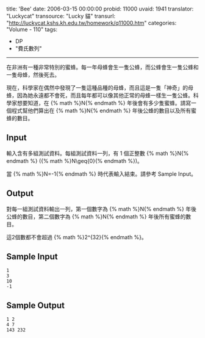 title: 'Bee'
date: 2006-03-15 00:00:00
probid: 11000
uvaid: 1941
translator: "Luckycat"
transource: "Lucky 貓"
transurl: "http://luckycat.kshs.kh.edu.tw/homework/q11000.htm"
categories: "Volume - 110"
tags:
- DP
- "費氏數列"
---

在非洲有一種非常特別的蜜蜂。每一年母蜂會生一隻公蜂，而公蜂會生一隻公蜂和一隻母蜂，然後死去。

現在，科學家在偶然中發現了一隻這種品種的母蜂，而且這是一隻「神奇」的母蜂，因為她永遠都不會死，而且每年都可以像其他正常的母蜂一樣生一隻公蜂。科學家想要知道，在 {% math %}N{% endmath %} 年後會有多少隻蜜蜂。請寫一個程式幫他們算出在 {% math %}N{% endmath %} 年後公蜂的數目以及所有蜜蜂的數目。

## Input ##

輸入含有多組測試資料。每組測試資料一列，有 1 個正整數 {% math %}N{% endmath %} ({% math %}N\geq{0}{% endmath %})。

當 {% math %}N=-1{% endmath %} 時代表輸入結束。請參考 Sample Input。

## Output ##

對每一組測試資料輸出一列，第一個數字為 {% math %}N{% endmath %} 年後公蜂的數目，第二個數字為 {% math %}N{% endmath %} 年後所有蜜蜂的數目。

這2個數都不會超過 {% math %}2^{32}{% endmath %}。

## Sample Input ##

	1
	3
	10
	-1

## Sample Output ##

	1 2
	4 7
	143 232